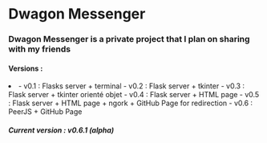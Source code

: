 <h1>Dwagon Messenger</h1>
<h3>Dwagon Messenger is a private project that I plan on sharing with my friends</h3>
<div>
<h4>Versions :</h4>
<li>
- v0.1 : Flasks server + terminal
- v0.2 : Flask server + tkinter
- v0.3 : Flask server + tkinter orienté objet
- v0.4 : Flask server + HTML page
- v0.5 : Flask server + HTML page + ngork + GitHub Page for redirection
- v0.6 : PeerJS + GitHub Page</h5>
 <h5>Current version : v0.6.1 (alpha)
</li>
</div>
